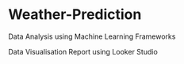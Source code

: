 # Weather-Prediction

Data Analysis using Machine Learning Frameworks

Data Visualisation Report using Looker Studio

